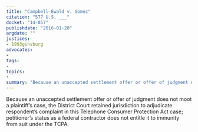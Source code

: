 ```yaml
---
title: "Campbell-Ewald v. Gomez"
citation: "577 U.S. ___"
docket: "14-857"
publishdate: "2016-01-20"
argdate: ""
justices:
- 1993ginsburg
advocates:
- 
tags:
- 
topics:
- 
summary: "Because an unaccepted settlement offer or offer of judgment does not moot a plaintiff’s case, the District Court retained jurisdiction to adjudicate respondent’s complaint in this Telephone Consumer Protection Act case; petitioner’s status as a federal contractor does not entitle it to immunity from suit under the TCPA."
---
```

Because an unaccepted settlement offer or offer of judgment does not moot a plaintiff’s case, the District Court retained jurisdiction to adjudicate respondent’s complaint in this Telephone Consumer Protection Act case; petitioner’s status as a federal contractor does not entitle it to immunity from suit under the TCPA.

